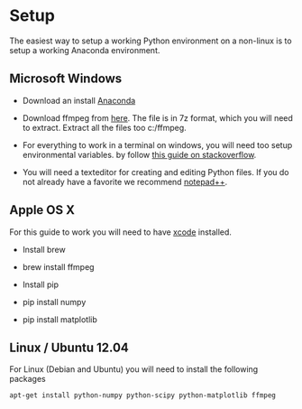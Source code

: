 
# Setup

The easiest way to setup a working Python environment
on a non-linux is to setup a working Anaconda environment.


## Microsoft Windows

- Download an install [Anaconda](https://store.continuum.io/cshop/anaconda/)

- Download ffmpeg from [here](http://ffmpeg.zeranoe.com/builds/).
  The file is in 7z format, which you will need to extract. Extract all the files too
  c:/ffmpeg.

- For everything to work in a terminal on windows, you will need too setup environmental variables.
  by follow [this guide on stackoverflow](http://stackoverflow.com/questions/3701646/how-to-add-to-the-pythonpath-in-windows-7).

- You will need a texteditor for creating and editing Python files. If you do not already have a favorite we recommend [notepad++](http://notepad-plus-plus.org/).


## Apple OS X

For this guide to work you will need to have [xcode](https://developer.apple.com/xcode/) installed.

- Install brew

- brew install ffmpeg

- Install pip

- pip install numpy

- pip install matplotlib



## Linux / Ubuntu 12.04

For Linux (Debian and Ubuntu) you will need to install the following packages

    apt-get install python-numpy python-scipy python-matplotlib ffmpeg





